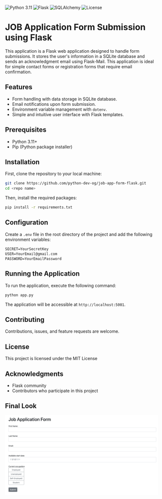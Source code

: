 
![Python 3.11](https://img.shields.io/badge/python-3.11-blue.svg)
![Flask](https://img.shields.io/badge/flask-v3.0.0-blue)
![SQLAlchemy](https://img.shields.io/badge/SQLAlchemy-v1.4.x-blue)
![License](https://img.shields.io/badge/license-MIT-green)


# JOB Application Form Submission using Flask


This application is a Flask web application designed to handle form submissions. It stores the user's information in a SQLite database and sends an acknowledgment email using Flask-Mail. This application is ideal for simple contact forms or registration forms that require email confirmation.

## Features
- Form handling with data storage in SQLite database.
- Email notifications upon form submission.
- Environment variable management with `dotenv`.
- Simple and intuitive user interface with Flask templates.

## Prerequisites
- Python 3.11+
- Pip (Python package installer)

## Installation

First, clone the repository to your local machine:

```bash
git clone https://github.com/python-dev-og/job-app-form-flask.git
cd <repo name>
```

Then, install the required packages:

```bash
pip install -r requirements.txt
```

## Configuration

Create a `.env` file in the root directory of the project and add the following environment variables:

```env
SECRET=YourSecretKey
USER=YourEmail@gmail.com
PASSWORD=YourEmailPassword
```

## Running the Application

To run the application, execute the following command:

```bash
python app.py
```

The application will be accessible at `http://localhost:5001`.

## Contributing

Contributions, issues, and feature requests are welcome. 

## License

This project is licensed under the MIT License 

## Acknowledgments

- Flask community
- Contributors who participate in this project


## Final Look 

![jobapp-flask.png](images%2Fjobapp-flask.png)



